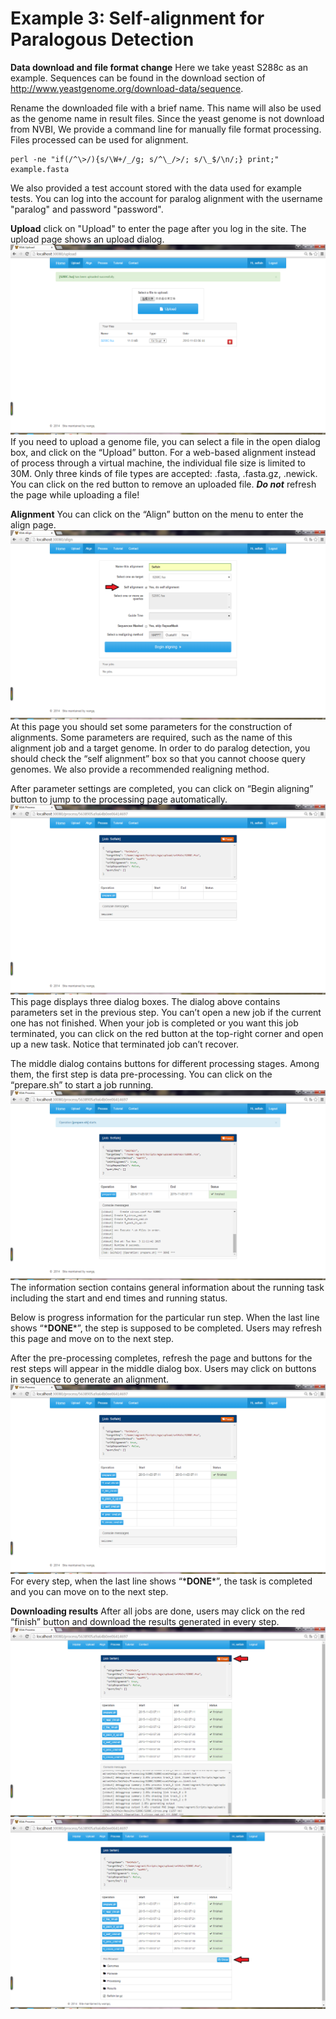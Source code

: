 # Example 3: Self-alignment for Paralogous Detection

**Data download and file format change**
Here we take yeast S288c as an example. Sequences can be found in the download section of http://www.yeastgenome.org/download-data/sequence.

Rename the downloaded file with a brief name. This name will also be used as the genome name in result files. Since the yeast genome is not download from NVBI, We provide a command line for manually file format processing. Files processed can be used for alignment.

	perl -ne "if(/^\>/){s/\W+/_/g; s/^\_/>/; s/\_$/\n/;} print;" example.fasta

We also provided a test account stored with the data used for example tests. You can log into the account for paralog alignment with the username "paralog" and password "password".

**Upload**
click on "Upload" to enter the page after you log in the site. The upload page shows an upload dialog.  
![upload](./pic/self-aln/upload.png "upload")  
If you need to upload a genome file, you can select a file in the open dialog box, and click on the “Upload” button. For a web-based alignment instead of process through a virtual machine, the individual file size is limited to 30M. Only three kinds of file types are accepted: .fasta, .fasta.gz, .newick. You can click on the red button to remove an uploaded file. _**Do not**_ refresh the page while uploading a file!

**Alignment**
You can click on the “Align” button on the menu to enter the align page.  
![set](./pic/self-aln/set.png "set")  
At this page you should set some parameters for the construction of alignments. Some parameters are required, such as the name of this alignment job and a target genome. In order to do paralog detection, you should check the “self alignment” box so that you cannot choose query genomes. We also provide a recommended realigning method.   

After parameter settings are completed, you can click on “Begin aligning” button to jump to the processing page automatically.  
![pre](./pic/self-aln/pre.png "pre")  
This page displays three dialog boxes. The dialog above contains parameters set in the previous step. You can’t open a new job if the current one has not finished. When your job is completed or you want this job terminated, you can click on the red button at the top-right corner and open up a new task. Notice that terminated job can’t recover.  

The middle dialog contains buttons for different processing stages. Among them, the first step is data pre-processing. You can click on the “prepare.sh” to start a job running.  
![postpre](./pic/self-aln/postpre.png "postpre")  
The information section contains general information about the running task including the start and end times and running status. 

Below is progress information for the particular run step. When the last line shows “\***DONE***”, the step is supposed to be completed. Users may refresh this page and move on to the next step. 

After the pre-processing completes, refresh the page and buttons for the rest steps will appear in the middle dialog box. Users may click on buttons in sequence  to generate an alignment.  
![align](./pic/self-aln/align.png "align")  
For every step, when the last line shows “\***DONE***”, the task is completed and you can move on to the next step.

**Downloading results**
After all jobs are done, users may click on the red “finish” button and download the results generated in every step.  
![finish](./pic/self-aln/finish.png "finish")  
![result](./pic/self-aln/result.png "result")  